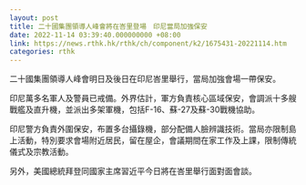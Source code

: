 ```yaml
---
layout: post
title: 二十國集團領導人峰會將在峇里登場　印尼當局加強保安
date: 2022-11-14 03:39:40.000000000 +08:00
link: https://news.rthk.hk/rthk/ch/component/k2/1675431-20221114.htm
categories: rthk
---
```


二十國集團領導人峰會明日及後日在印尼峇里舉行，當局加強會場一帶保安。

印尼萬多名軍人及警員已戒備。外界估計，軍方負責核心區域保安，會調派十多艘戰艦及直升機，並派出多架軍機，包括F-16、蘇-27及蘇-30戰機協助。

印尼警方負責外圍保安，布置多台攝錄機，部分配備人臉辨識技術。當局亦限制島上活動，特別要求會場附近居民，留在屋企，會議期間在家工作及上課，限制傳統儀式及宗教活動。

另外，美國總統拜登同國家主席習近平今日將在峇里舉行面對面會談。
